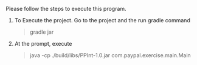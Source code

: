 Please follow the steps to execute this program.

1. To Execute the project. Go to the project and the run gradle command
	
	> gradle jar
	
2. At the prompt, execute
	
	> java -cp ./build/libs/PPInt-1.0.jar com.paypal.exercise.main.Main

